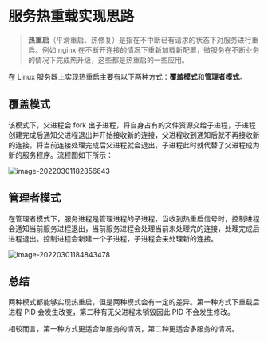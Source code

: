 # 服务热重载实现思路

> **热重启**（平滑重启、热修复）是指在不中断已有请求的状态下对服务进行重启。例如 nginx 在不断开连接的情况下重新加载新配置，微服务在不断业务的情况下完成热升级，这些都是热重启的一些应用。

在 Linux 服务器上实现热重启主要有以下两种方式：**覆盖模式**和**管理者模式**。

## 覆盖模式

该模式下，父进程会 fork 出子进程，将自身占有的文件资源交给子进程，子进程创建完成后通知父进程退出并开始接收新的连接，父进程收到通知后就不再接收新的连接，将当前连接处理完成后父进程就会退出，子进程此时就代替了父进程成为新的服务程序。流程图如下所示：

![image-20220301182856643](http://blog-img-figure.oss-cn-chengdu.aliyuncs.com/img/image-20220301182856643.png)

## 管理者模式

在管理者模式下，服务进程是管理进程的子进程，当收到热重启信号时，控制进程会通知当前服务进程退出，当前服务进程会处理当前未处理完的连接，处理完成后进程退出。控制进程会新建一个子进程，子进程会来处理新的连接。

![image-20220301184843478](http://blog-img-figure.oss-cn-chengdu.aliyuncs.com/img/image-20220301184843478.png)

## 总结

两种模式都能够实现热重启，但是两种模式会有一定的差异。第一种方式下重载后进程 PID 会发生改变，第二种有无父进程未销毁因此 PID 不会发生修改。

相较而言，第一种方式更适合单服务的情况，第二种更适合多服务的情况。